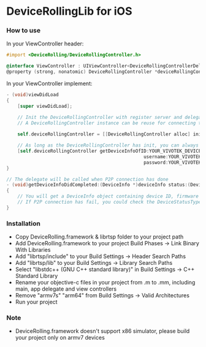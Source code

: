 DeviceRollingLib for iOS
================

### How to use
In your ViewController header:

```objective-c
#import <DeviceRolling/DeviceRollingController.h>

@interface ViewController : UIViewController<DeviceRollingControllerDelegate>
@property (strong, nonatomic) DeviceRollingController *deviceRollingController;
```

In your ViewController implement:

```objective-c
- (void)viewDidLoad
{
    [super viewDidLoad];

    // Init the DeviceRollingController with register server and delegate. 
    // A DeviceRollingController instance can be reuse for connecting to different devices, you don't need to create another new instance for each device.
    
    self.deviceRollingController = [[DeviceRollingController alloc] initWithRegisterServerIP:YOUR_VIVOTEK_REGISTER_SERVER_IP port:YOUR_VIVOTEK_REGISTER_SERVER_PORT delegate:self];

    // As long as the DeviceRollingController has init, you can always call this function to establish P2P connection and get the latest P2P ports for your device
    [self.deviceRollingController getDeviceInfoOfID:YOUR_VIVOTEK_DEVICE_ID
                                                  username:YOUR_VIVOTEK_USERNAME
                                                  password:YOUR_VIVOTEK_PASSWORD];
}

// The delegate will be called when P2P connection has done
- (void)getDeviceInfoDidCompleted:(DeviceInfo *)deviceInfo status:(DeviceStatusType)statusType
{
    // You will get a DeviceInfo object containing device ID, firmware version, username, password & P2P ports
    // If P2P connection has fail, you could check the DeviceStatusType for more information
}
```

### Installation
- Copy DeviceRolling.framework & librtsp folder to your project path
- Add DeviceRolling.framework to your project Build Phases -> Link Binary With Libraries
- Add "librtsp/include" to your Build Settings -> Header Search Paths
- Add "librtsp/lib" to your Build Settings -> Library Search Paths
- Select "libstdc++ (GNU C++ standard library)" in Build Settings -> C++ Standard Library
- Rename your objective-c files in your project from .m to .mm, including main, app delegate and view controllers
- Remove "armv7s" "arm64" from Build Settings -> Valid Architectures
- Run your project

### Note
- DeviceRolling.framework doesn't support x86 simulator, please build your project only on armv7 devices